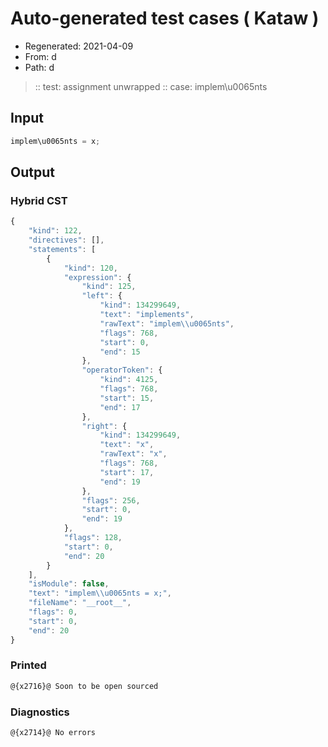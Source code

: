 # Auto-generated test cases ( Kataw )
- Regenerated: 2021-04-09
- From: d
- Path: d
> :: test: assignment unwrapped
> :: case: implem\u0065nts
## Input

`````js
implem\u0065nts = x;
`````

## Output

### Hybrid CST

```javascript
{
    "kind": 122,
    "directives": [],
    "statements": [
        {
            "kind": 120,
            "expression": {
                "kind": 125,
                "left": {
                    "kind": 134299649,
                    "text": "implements",
                    "rawText": "implem\\u0065nts",
                    "flags": 768,
                    "start": 0,
                    "end": 15
                },
                "operatorToken": {
                    "kind": 4125,
                    "flags": 768,
                    "start": 15,
                    "end": 17
                },
                "right": {
                    "kind": 134299649,
                    "text": "x",
                    "rawText": "x",
                    "flags": 768,
                    "start": 17,
                    "end": 19
                },
                "flags": 256,
                "start": 0,
                "end": 19
            },
            "flags": 128,
            "start": 0,
            "end": 20
        }
    ],
    "isModule": false,
    "text": "implem\\u0065nts = x;",
    "fileName": "__root__",
    "flags": 0,
    "start": 0,
    "end": 20
}
```

### Printed

```javascript
@{x2716}@ Soon to be open sourced
```

### Diagnostics

```javascript
@{x2714}@ No errors
```

